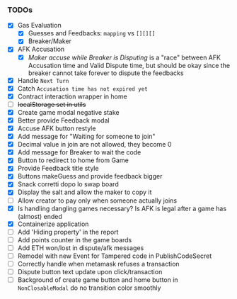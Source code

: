 
### TODOs
   - [x] Gas Evaluation
      - [x] Guesses and Feedbacks: ```mapping``` vs ```[][][]```
      - [x] Breaker/Maker
   - [x] AFK Accusation
      - [x] *Maker accuse while Breaker is Disputing* is a "race" between AFK Accusation time and Valid Dispute time, but should be okay since the breaker cannot take forever to dispute the feedbacks
   - [x] Handle `Next Turn`
   - [x] Catch `Accusation time has not expired yet`
   - [x] Contract interaction wrapper in home
   - [ ] ~~localStorage set in utils~~
   - [x] Create game modal negative stake
   - [x] Better provide Feedback modal
   - [x] Accuse AFK button restyle
   - [x] Add message for "Waiting for someone to join"
   - [x] Decimal value in join are not allowed, they become 0
   - [x] Add message for Breaker to wait the code
   - [x] Button to redirect to home from Game
   - [x] Provide Feedback title style
   - [x] Buttons makeGuess and provide feedback bigger
   - [x] Snack corretti dopo lo swap board
   - [x] Display the salt and allow the maker to copy it
   - [ ] Allow creator to pay only when someone actually joins
   - [x] Is handling dangling games necessary? Is AFK is legal after a game has (almost) ended
   - [x] Containerize application
   - [ ] Add 'Hiding property' in the report 
   - [ ] Add points counter in the game boards
   - [ ] Add ETH won/lost in dispute/afk messages
   - [ ] Remodel with new Event for Tampered code in PublishCodeSecret
   - [ ] Correctly handle when metamask refuses a transaction 
   - [ ] Dispute button text update upon click/transaction
   - [ ] Background of create game button and home button in `NonClosableModal` do no transition color smoothly